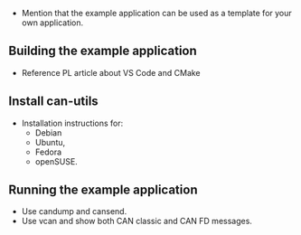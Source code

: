 + Mention that the example application can be used as a template for your own application.

## Building the example application

* Reference PL article about VS Code and CMake



## Install can-utils

* Installation instructions for:
  * Debian
  * Ubuntu,
  * Fedora
  * openSUSE.




## Running the example application

* Use candump and cansend. 
* Use vcan and show both CAN classic and CAN FD messages.